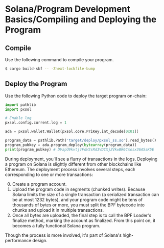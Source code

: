 # Solana/Program Development Basics/Compiling and Deploying the Program

## Compile

Use the following command to compile your program.

```sh
$ cargo build-sbf -- -Znext-lockfile-bump
```

## Deploy the Program

Use the following Python code to deploy the target program on-chain:

```py
import pathlib
import pxsol

# Enable log
pxsol.config.current.log = 1

ada = pxsol.wallet.Wallet(pxsol.core.PriKey.int_decode(0x01))

program_data = pathlib.Path('target/deploy/pxsol_ss.so').read_bytes()
program_pubkey = ada.program_deploy(bytearray(program_data))
print(program_pubkey) # DVapU9kvtjzFdH3sRd3VDCXjZVkwBR6Cxosx36A5sK5E
```

During deployment, you'll see a flurry of transactions in the logs. Deploying a program on Solana is slightly different from other blockchains like Ethereum. The deployment process involves several steps, each corresponding to one or more transactions:

0. Create a program account.
0. Upload the program code in segments (chunked writes). Because Solana limits the size of a single transaction (a serialized transaction can be at most 1232 bytes), and your program code might be tens of thousands of bytes or more, you must split the BPF bytecode into chunks and upload it in multiple transactions.
0. Once all bytes are uploaded, the final step is to call the BPF Loader's finalize method, marking the account as finalized. From this point on, it becomes a fully functional Solana program.

Though the process is more involved, it's part of Solana's high-performance design.
